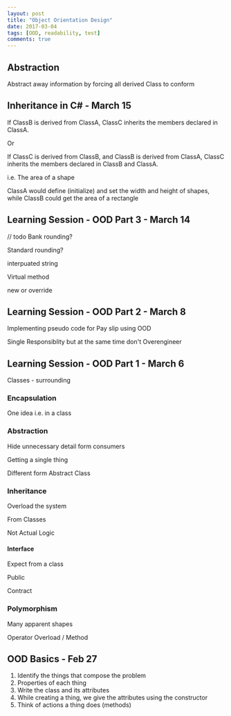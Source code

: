 ```yaml
---
layout: post
title: "Object Orientation Design"
date: 2017-03-04
tags: [OOD, readability, test]
comments: true
---
```


## Abstraction
Abstract away information by forcing all derived Class to conform

## Inheritance in C# - March 15
If ClassB is derived from ClassA, ClassC inherits the members declared in ClassA.

Or

If ClassC is derived from ClassB, and ClassB is derived from ClassA, ClassC inherits the members declared in ClassB and ClassA.

i.e. The area of a shape

ClassA would define (initialize) and set the width and height of shapes, while ClassB could get the area of a rectangle

## Learning Session - OOD Part 3 - March 14
// todo
Bank rounding? 

Standard rounding?

interpuated string

Virtual method

new or override


## Learning Session - OOD Part 2 - March 8 
Implementing pseudo code for Pay slip using OOD

Single Responsiblity but at the same time don't Overengineer

## Learning Session - OOD Part 1 - March 6
Classes - surrounding 

### Encapsulation
One idea i.e. in a class

### Abstraction
Hide unnecessary detail form consumers

Getting a single thing

Different form Abstract Class

### Inheritance
Overload the system 

From Classes

Not Actual Logic

#### Interface
Expect from a class

Public

Contract

### Polymorphism
Many apparent shapes

Operator Overload / Method

## OOD Basics - Feb 27
1. Identify the things that compose the problem
2. Properties of each thing
3. Write the class and its attributes
4. While creating a thing, we give the attributes using the constructor
5. Think of actions a thing does (methods)
